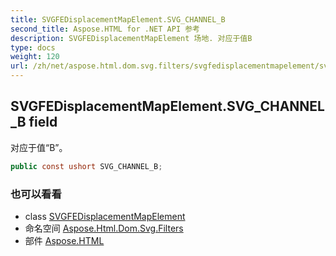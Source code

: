 ```yaml
---
title: SVGFEDisplacementMapElement.SVG_CHANNEL_B
second_title: Aspose.HTML for .NET API 参考
description: SVGFEDisplacementMapElement 场地. 对应于值B
type: docs
weight: 120
url: /zh/net/aspose.html.dom.svg.filters/svgfedisplacementmapelement/svg_channel_b/
---
```

## SVGFEDisplacementMapElement.SVG_CHANNEL_B field

对应于值“B”。

```csharp
public const ushort SVG_CHANNEL_B;
```

### 也可以看看

* class [SVGFEDisplacementMapElement](../)
* 命名空间 [Aspose.Html.Dom.Svg.Filters](../../svgfedisplacementmapelement/)
* 部件 [Aspose.HTML](../../../)


